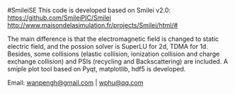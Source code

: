 #SmileiSE
This code is developed based on Smilei v2.0:
https://github.com/SmileiPIC/Smilei
http://www.maisondelasimulation.fr/projects/Smilei/html/#

The main difference is that the electromagnetic field is changed to static electric field, and the possion solver is SuperLU for 2d, TDMA for 1d. Besides, some collisions (elastic collision, ionization collision and charge exchange collision) and PSIs (recycling and Backscattering) are included. A smiple plot tool based on Pyqt, matplotlib, hdf5 is developed.

Email:  wanpengh@gmail.com | wphu@qq.com
